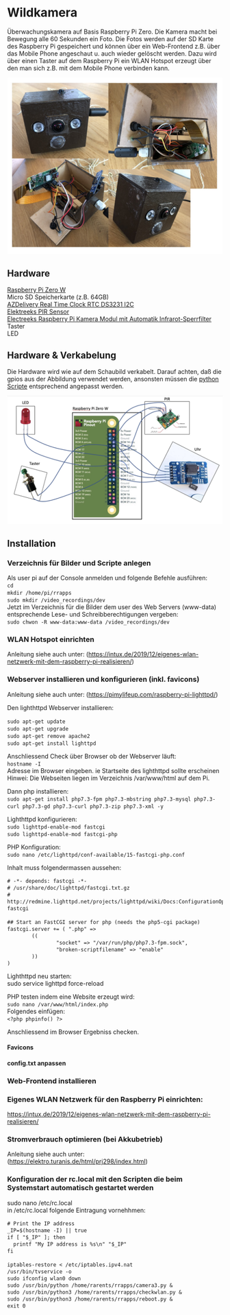 # Wildkamera
Überwachungskamera auf Basis Raspberry Pi Zero. Die Kamera macht bei Bewegung alle 60 Sekunden ein Foto. Die Fotos werden auf der SD Karte des Raspberry Pi gespeichert und können über ein Web-Frontend z.B. über das Mobile Phone angeschaut u. auch wieder gelöscht werden. Dazu wird über einen Taster auf dem Raspberry Pi ein WLAN Hotspot erzeugt über den man sich z.B. mit dem Mobile Phone verbinden kann. 

![alt text](https://github.com/rarents1975/wildkamera/blob/main/gehaeuse.jpg)

## Hardware
[Raspberry Pi Zero W](https://www.amazon.de/Jaimenalin-Raspberry-Zero-Board-Eingebautem-Gr%C3%BCn/dp/B08MF2NXNL/ref=sr_1_8?dchild=1&keywords=raspberry+pi+zero+w&qid=1620504314&sr=8-8)  
Micro SD Speicherkarte (z.B. 64GB)  
[AZDelivery Real Time Clock RTC DS3231 I2C](https://www.amazon.de/gp/product/B01M2B7HQB/ref=ppx_yo_dt_b_asin_title_o00_s00?ie=UTF8&psc=1)  
[Elektreeks PIR Sensor](https://www.amazon.de/gp/product/B079WCCND1/ref=ppx_yo_dt_b_asin_title_o06_s00?ie=UTF8&psc=1)  
[Electreeks Raspberry Pi Kamera Modul mit Automatik Infrarot-Sperrfilter](https://www.amazon.de/gp/product/B08C5GDG9Q/ref=ppx_yo_dt_b_asin_title_o09_s01?ie=UTF8&psc=1)  
Taster  
LED  

## Hardware & Verkabelung
Die Hardware wird wie auf dem Schaubild verkabelt. Darauf achten, daß die gpios aus der Abbildung verwendet werden, ansonsten müssen die [python Scripte](https://github.com/rarents1975/wildkamera/tree/main/rrapps) entsprechend angepasst werden.

![alt text](https://github.com/rarents1975/wildkamera/blob/main/verkabelung.jpg)

## Installation  

### Verzeichnis für Bilder und Scripte anlegen
Als user pi auf der Console anmelden und folgende Befehle ausführen:  
`cd`  
`mkdir /home/pi/rrapps`  
`sudo mkdir /video_recordings/dev`  
Jetzt im Verzeichnis für die Bilder dem user des Web Servers (www-data) entsprechende Lese- und Schreibberechtigungen vergeben:  
`sudo chwon -R www-data:www-data /video_recordings/dev` 

### WLAN Hotspot einrichten  
Anleitung siehe auch unter: (https://intux.de/2019/12/eigenes-wlan-netzwerk-mit-dem-raspberry-pi-realisieren/)

### Webserver installieren und konfigurieren (inkl. favicons)  
Anleitung siehe auch unter: (https://pimylifeup.com/raspberry-pi-lighttpd/)  

Den lighthttpd Webserver installieren:

`sudo apt-get update`  
`sudo apt-get upgrade`  
`sudo apt-get remove apache2`  
`sudo apt-get install lighttpd` 

Anschliessend Check über Browser ob der Webserver läuft:  
`hostname -I`  
Adresse im Browser eingeben. ie Startseite des lighthttpd sollte erscheinen  
Hinwei: Die Webseiten liegen im Verzeichnis /var/www/html auf dem Pi.  

Dann php installieren:  
`sudo apt-get install php7.3-fpm php7.3-mbstring php7.3-mysql php7.3-curl php7.3-gd php7.3-curl php7.3-zip php7.3-xml -y`

Lighthttpd konfigurieren:  
`sudo lighttpd-enable-mod fastcgi`  
`sudo lighttpd-enable-mod fastcgi-php`  

PHP Konfiguration:  
`sudo nano /etc/lighttpd/conf-available/15-fastcgi-php.conf` 

Inhalt muss folgendermassen aussehen:  
```
# -*- depends: fastcgi -*-
# /usr/share/doc/lighttpd/fastcgi.txt.gz
# http://redmine.lighttpd.net/projects/lighttpd/wiki/Docs:ConfigurationOptions#mod_fastcgi-fastcgi

## Start an FastCGI server for php (needs the php5-cgi package)
fastcgi.server += ( ".php" =>
        ((
                "socket" => "/var/run/php/php7.3-fpm.sock",
                "broken-scriptfilename" => "enable"
        ))
)
```  

Lighthttpd neu starten:  
sudo service lighttpd force-reload  

PHP testen indem eine Website erzeugt wird:  
`sudo nano /var/www/html/index.php`  
Folgendes einfügen:  
`<?php phpinfo() ?>`  

Anschliessend im Browser Ergebniss checken.  

#### Favicons

#### config.txt anpassen

### Web-Frontend installieren  

### Eigenes WLAN Netzwerk für den Raspberry Pi einrichten:  
https://intux.de/2019/12/eigenes-wlan-netzwerk-mit-dem-raspberry-pi-realisieren/

### Stromverbrauch optimieren (bei Akkubetrieb)  
Anleitung siehe auch unter: (https://elektro.turanis.de/html/prj298/index.html)  

### Konfiguration der rc.local mit den Scripten die beim Systemstart automatisch gestartet werden  
sudo nano /etc/rc.local  
in /etc/rc.local folgende Eintragung vornehhmen:  
```
# Print the IP address
_IP=$(hostname -I) || true
if [ "$_IP" ]; then
  printf "My IP address is %s\n" "$_IP"
fi

iptables-restore < /etc/iptables.ipv4.nat
/usr/bin/tvservice -o
sudo ifconfig wlan0 down
sudo /usr/bin/python /home/rarents/rrapps/camera3.py &
sudo /usr/bin/python3 /home/rarents/rrapps/checkwlan.py &
sudo /usr/bin/python3 /home/rarents/rrapps/reboot.py &
exit 0
```  




